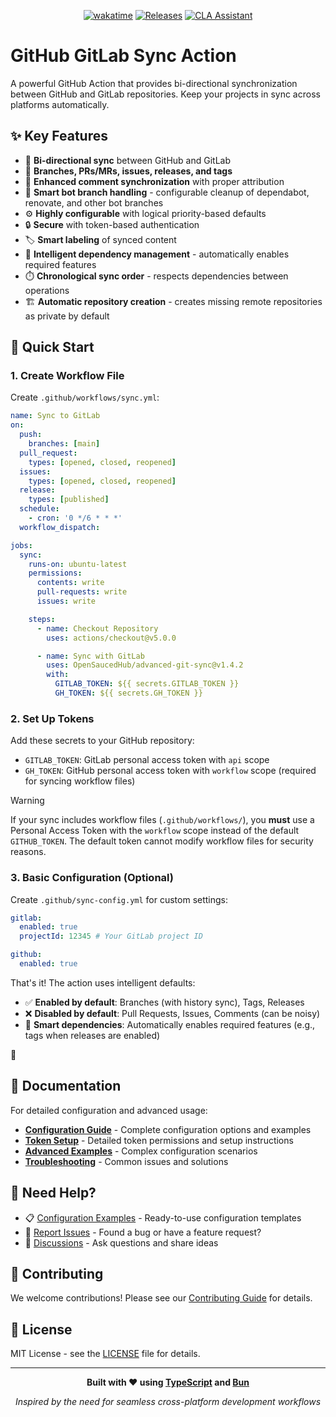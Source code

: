 <div align="center">

[![wakatime](https://wakatime.com/badge/user/8535571c-1079-48d4-ac47-11a817f61249/project/c57869a3-8a13-4cc7-b4f3-8fab999f5595.svg)](https://wakatime.com/badge/user/8535571c-1079-48d4-ac47-11a817f61249/project/c57869a3-8a13-4cc7-b4f3-8fab999f5595)
[![Releases](https://github.com/OpenSaucedHub/advanced-git-sync/actions/workflows/release.yml/badge.svg)](https://github.com/OpenSaucedHub/advanced-git-sync/actions/workflows/release.yml)
[![CLA Assistant](https://github.com/OpenSaucedHub/advanced-git-sync/actions/workflows/cla.yml/badge.svg)](https://github.com/OpenSaucedHub/advanced-git-sync/actions/workflows/cla.yml)

</div>

# GitHub GitLab Sync Action

A powerful GitHub Action that provides bi-directional synchronization between GitHub and GitLab
repositories. Keep your projects in sync across platforms automatically.

## ✨ Key Features

- 🔄 **Bi-directional sync** between GitHub and GitLab
- 🌳 **Branches, PRs/MRs, issues, releases, and tags**
- 💬 **Enhanced comment synchronization** with proper attribution
- 🤖 **Smart bot branch handling** - configurable cleanup of dependabot, renovate, and other bot
  branches
- ⚙️ **Highly configurable** with logical priority-based defaults
- 🔒 **Secure** with token-based authentication
- 🏷️ **Smart labeling** of synced content
- 🧠 **Intelligent dependency management** - automatically enables required features
- ⏱️ **Chronological sync order** - respects dependencies between operations
- 🏗️ **Automatic repository creation** - creates missing remote repositories as private by default

## 🚀 Quick Start

### 1. Create Workflow File

Create `.github/workflows/sync.yml`:

```yaml
name: Sync to GitLab
on:
  push:
    branches: [main]
  pull_request:
    types: [opened, closed, reopened]
  issues:
    types: [opened, closed, reopened]
  release:
    types: [published]
  schedule:
    - cron: '0 */6 * * *'
  workflow_dispatch:

jobs:
  sync:
    runs-on: ubuntu-latest
    permissions:
      contents: write
      pull-requests: write
      issues: write

    steps:
      - name: Checkout Repository
        uses: actions/checkout@v5.0.0

      - name: Sync with GitLab
        uses: OpenSaucedHub/advanced-git-sync@v1.4.2
        with:
          GITLAB_TOKEN: ${{ secrets.GITLAB_TOKEN }}
          GH_TOKEN: ${{ secrets.GH_TOKEN }}
```

### 2. Set Up Tokens

Add these secrets to your GitHub repository:

- `GITLAB_TOKEN`: GitLab personal access token with `api` scope
- `GH_TOKEN`: GitHub personal access token with `workflow` scope (required for syncing workflow
  files)

> [!WARNING]
>
> If your sync includes workflow files (`.github/workflows/`), you **must** use a Personal Access
> Token with the `workflow` scope instead of the default `GITHUB_TOKEN`. The default token cannot
> modify workflow files for security reasons.

### 3. Basic Configuration (Optional)

Create `.github/sync-config.yml` for custom settings:

```yaml
gitlab:
  enabled: true
  projectId: 12345 # Your GitLab project ID

github:
  enabled: true
```

That's it! The action uses intelligent defaults:

- ✅ **Enabled by default**: Branches (with history sync), Tags, Releases
- ❌ **Disabled by default**: Pull Requests, Issues, Comments (can be noisy)
- 🧠 **Smart dependencies**: Automatically enables required features (e.g., tags when releases are
  enabled)

🎉

## 📖 Documentation

For detailed configuration and advanced usage:

- **[Configuration Guide](docs/README.md)** - Complete configuration options and examples
- **[Token Setup](docs/token-setup.md)** - Detailed token permissions and setup instructions
- **[Advanced Examples](docs/examples.md)** - Complex configuration scenarios
- **[Troubleshooting](docs/troubleshooting.md)** - Common issues and solutions

## 🤝 Need Help?

- 📋 [Configuration Examples](docs/sync-config-example.yml) - Ready-to-use configuration templates
- 🐛 [Report Issues](https://github.com/OpenSaucedHub/advanced-git-sync/issues) - Found a bug or
  have a feature request?
- 💬 [Discussions](https://github.com/OpenSaucedHub/advanced-git-sync/discussions) - Ask questions
  and share ideas

## 🤝 Contributing

We welcome contributions! Please see our [Contributing Guide](docs/contributing.md) for details.

## 📄 License

MIT License - see the
[LICENSE](https://github.com/OpenSaucedHub/.github/blob/main/.github/LICENSE.md) file for details.

---

<div align="center">

**Built with ❤️ using [TypeScript](https://www.typescriptlang.org/) and [Bun](https://bun.sh/)**

_Inspired by the need for seamless cross-platform development workflows_

</div>
